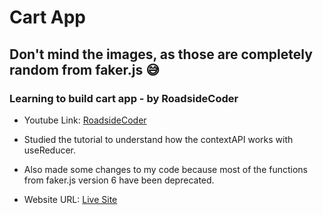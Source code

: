 # Cart App

## Don't mind the images, as those are completely random from faker.js 😅

### Learning to build cart app - by RoadsideCoder
- Youtube Link: [RoadsideCoder](https://www.youtube.com/watch?v=HptuMAUaNGk&t=1167s)

- Studied the tutorial to understand how the contextAPI works with useReducer.
- Also made some changes to my code because most of the functions from faker.js version 6 have been deprecated.

- Website URL: [Live Site](https://react-cart-app.netlify.app/)